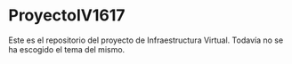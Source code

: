 # ProyectoIV1617

Este es el repositorio del proyecto de Infraestructura Virtual.
Todavía no se ha escogido el tema del mismo.
